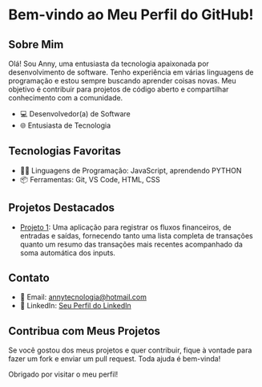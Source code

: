 # Bem-vindo ao Meu Perfil do GitHub!

## Sobre Mim
Olá! Sou Anny, uma entusiasta da tecnologia apaixonada por desenvolvimento de software. Tenho experiência em várias linguagens de programação e estou sempre buscando aprender coisas novas. Meu objetivo é contribuir para projetos de código aberto e compartilhar conhecimento com a comunidade.

- 💻 Desenvolvedor(a) de Software
- 🌐 Entusiasta de Tecnologia

## Tecnologias Favoritas
- 👩‍💻 Linguagens de Programação: JavaScript, aprendendo PYTHON
- 📦 Ferramentas: Git, VS Code, HTML, CSS

## Projetos Destacados
- [Projeto 1](https://lnkd.in/d4gmZEv9): Uma aplicação para registrar os fluxos financeiros, de entradas e saídas, fornecendo tanto uma lista completa de transações quanto um resumo das transações mais recentes acompanhado da soma automática dos inputs.


## Contato
- 📧 Email: annytecnologia@hotmail.com
- 💼 LinkedIn: [Seu Perfil do LinkedIn]([https://www.linkedin.com/in/seuperfil](https://www.linkedin.com/in/anny-gabryelly-ferreira-8100261a1/))


## Contribua com Meus Projetos
Se você gostou dos meus projetos e quer contribuir, fique à vontade para fazer um fork e enviar um pull request. Toda ajuda é bem-vinda!

Obrigado por visitar o meu perfil!
